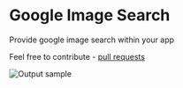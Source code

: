 # Google Image Search
Provide google image search within your app

Feel free to contribute - [pull requests](https://github.com/googleimagesearch/pulls)

![Output sample](https://github.com/sanketfirodiya/googleimagesearch/blob/master/Documents/GoogleSearch.gif)


